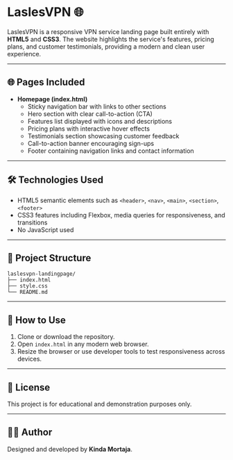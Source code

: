 # LaslesVPN 🌐

LaslesVPN is a responsive VPN service landing page built entirely with **HTML5** and **CSS3**. The website highlights the service's features, pricing plans, and customer testimonials, providing a modern and clean user experience.

---

## 🌐 Pages Included

- **Homepage (index.html)**
  - Sticky navigation bar with links to other sections  
  - Hero section with clear call-to-action (CTA)  
  - Features list displayed with icons and descriptions  
  - Pricing plans with interactive hover effects  
  - Testimonials section showcasing customer feedback  
  - Call-to-action banner encouraging sign-ups  
  - Footer containing navigation links and contact information  

---

## 🛠️ Technologies Used

- HTML5 semantic elements such as `<header>`, `<nav>`, `<main>`, `<section>`, `<footer>`  
- CSS3 features including Flexbox, media queries for responsiveness, and transitions  
- No JavaScript used  

---

## 📁 Project Structure

    laslesvpn-landingpage/
    ├── index.html
    ├── style.css
    └── README.md

---

## 📌 How to Use

1. Clone or download the repository.  
2. Open `index.html` in any modern web browser.  
3. Resize the browser or use developer tools to test responsiveness across devices.

---

## 📃 License

This project is for educational and demonstration purposes only.

---

## 👩‍💻 Author

Designed and developed by **Kinda Mortaja**.
